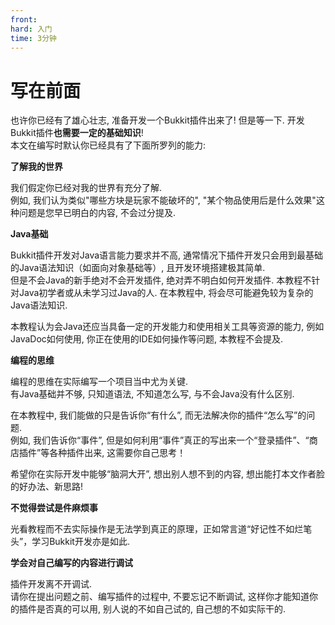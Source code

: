 ```yaml
---
front:
hard: 入门
time: 3分钟
---
```


# 写在前面

也许你已经有了雄心壮志, 准备开发一个Bukkit插件出来了! 但是等一下. 开发Bukkit插件**也需要一定的基础知识**!  
本文在编写时默认你已经具有了下面所罗列的能力:

**了解我的世界**

我们假定你已经对我的世界有充分了解.  
例如, 我们认为类似"哪些方块是玩家不能破坏的", "某个物品使用后是什么效果"这种问题是您早已明白的内容, 不会过分提及.

**Java基础**

Bukkit插件开发对Java语言能力要求并不高, 通常情况下插件开发只会用到最基础的Java语法知识（如面向对象基础等）, 且开发环境搭建极其简单.  
但是不会Java的新手绝对不会开发插件, 绝对弄不明白如何开发插件.
本教程不针对Java初学者或从未学习过Java的人. 在本教程中, 将会尽可能避免较为复杂的Java语法知识.  

本教程认为会Java还应当具备一定的开发能力和使用相关工具等资源的能力, 例如JavaDoc如何使用, 你正在使用的IDE如何操作等问题, 本教程不会提及.

**编程的思维**

编程的思维在实际编写一个项目当中尤为关键.  
有Java基础并不够, 只知道语法, 不知道怎么写, 与不会Java没有什么区别.  

在本教程中, 我们能做的只是告诉你“有什么”, 而无法解决你的插件“怎么写”的问题.  
例如, 我们告诉你“事件”, 但是如何利用“事件”真正的写出来一个“登录插件”、“商店插件”等各种插件出来, 这需要你自己思考！

希望你在实际开发中能够“脑洞大开”, 想出别人想不到的内容, 想出能打本文作者脸的好办法、新思路!

**不觉得尝试是件麻烦事**

光看教程而不去实际操作是无法学到真正的原理，正如常言道“好记性不如烂笔头”，学习Bukkit开发亦是如此.

**学会对自己编写的内容进行调试**

插件开发离不开调试.  
请你在提出问题之前、编写插件的过程中, 不要忘记不断调试, 这样你才能知道你的插件是否真的可以用, 别人说的不如自己试的, 自己想的不如实际干的.  
